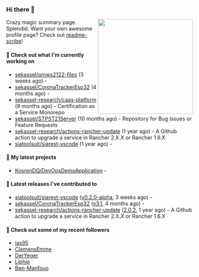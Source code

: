 ### Hi there 👋

<img align="right" src="https://github.com/KosrenDQ.png?size=512" width="256">

Crazy magic summary page. Splendid.
Want your own awesome profile page? Check out [readme-scribe](https://github.com/muesli/readme-scribe)!

#### 👷 Check out what I'm currently working on

- [sekassel/pmws2122-files](https://github.com/sekassel/pmws2122-files) (3 weeks ago) - 
- [sekassel/CoronaTrackerEsp32](https://github.com/sekassel/CoronaTrackerEsp32) (4 months ago) - 
- [sekassel-research/caas-platform](https://github.com/sekassel-research/caas-platform) (9 months ago) - Certification as a Service Monorepo
- [sekassel/STPST21Server](https://github.com/sekassel/STPST21Server) (10 months ago) - Repository for Bug Issues or Feature Requests
- [sekassel-research/actions-rancher-update](https://github.com/sekassel-research/actions-rancher-update) (1 year ago) - A Github action to upgrade a service in Rancher 2.X.X or Rancher 1.6.X
- [siatoolsuit/siarest-vscode](https://github.com/siatoolsuit/siarest-vscode) (1 year ago) - 

#### 🌱 My latest projects

- [KosrenDQ/DevOpsDemoApplication](https://github.com/KosrenDQ/DevOpsDemoApplication) - 

#### 🔭 Latest releases I've contributed to

- [siatoolsuit/siarest-vscode](https://github.com/siatoolsuit/siarest-vscode) ([v0.2.0-alpha](https://github.com/siatoolsuit/siarest-vscode/releases/tag/v0.2.0-alpha), 3 weeks ago) - 
- [sekassel/CoronaTrackerEsp32](https://github.com/sekassel/CoronaTrackerEsp32) ([v3.1](https://github.com/sekassel/CoronaTrackerEsp32/releases/tag/v3.1), 4 months ago) - 
- [sekassel-research/actions-rancher-update](https://github.com/sekassel-research/actions-rancher-update) ([2.0.2](https://github.com/sekassel-research/actions-rancher-update/releases/tag/2.0.2), 1 year ago) - A Github action to upgrade a service in Rancher 2.X.X or Rancher 1.6.X

#### 👯 Check out some of my recent followers

- [ias95](https://github.com/ias95)
- [ClemensEmme](https://github.com/ClemensEmme)
- [DerYeger](https://github.com/DerYeger)
- [Liphip](https://github.com/Liphip)
- [Ben-Manfouo](https://github.com/Ben-Manfouo)
